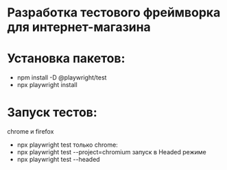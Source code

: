 # Разработка тестового фреймворка для интернет-магазина

# Установка пакетов:
- npm install -D @playwright/test
- npx playwright install

# Запуск тестов:
chrome и firefox
- npx playwright test
только chrome:
- npx playwright test --project=chromium
запуск в Headed режиме
- npx playwright test --headed
